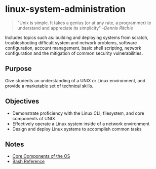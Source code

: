 # linux-system-administration

> "Unix is simple. It takes a genius (or at any rate, a programmer) to understand and appreciate its simplicity"  -*Dennis Ritchie*

Includes topics such as: building and deploying systems from scratch, troubleshooting difficult system and network problems, software configuration, account management, basic shell scripting, network configuration and the mitigation of common security vulnerabilities.

## Purpose

Give students an understanding of a UNIX or Linux environment, and provide a marketable set of technical skills.

## Objectives

- Demonstrate proficiency with the Linux CLI, filesystem, and core components of UNIX
- Effectively operate a Linux system inside of a network environment
- Design and deploy Linux systems to accomplish common tasks

## Notes

- [Core Components of the OS](https://github.com/mikebrownie/linux-system-administration/blob/main/notes/core-components.md)
- [Bash Reference](https://github.com/mikebrownie/linux-system-administration/blob/main/notes/bash.md)
